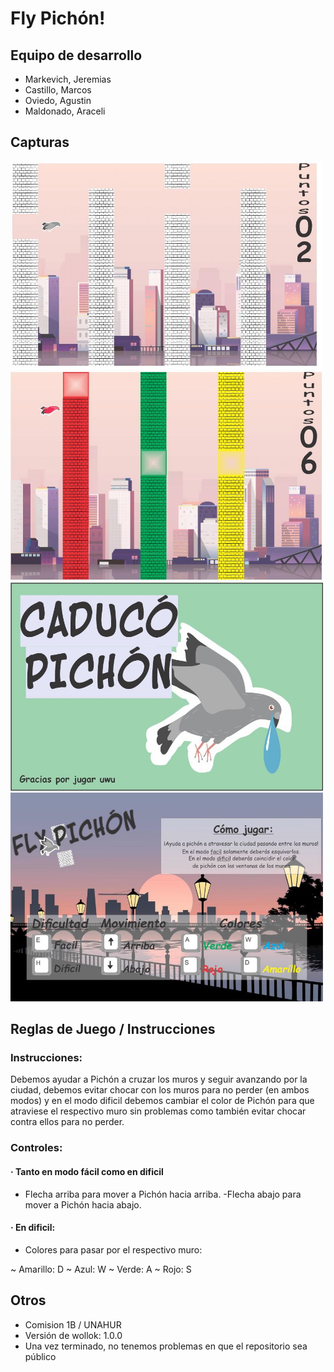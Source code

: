 # Fly Pichón!

## Equipo de desarrollo

- Markevich, Jeremias
- Castillo, Marcos
- Oviedo, Agustin
- Maldonado, Araceli

## Capturas

<img src="capturasJuego/captura-ingame-facil.jpeg" width="500px"/>

<img src="capturasJuego/captura-ingame-dificil.jpeg" width="500px"/>

<img src="capturasJuego/captura-perder.jpeg" width="500px"/>

<img src="capturasJuego/captura-presentacion.jpeg" width="500px"/>

## Reglas de Juego / Instrucciones

### Instrucciones:

Debemos ayudar a Pichón a cruzar los muros y seguir avanzando por la ciudad, debemos evitar chocar con los muros para no perder (en ambos modos) y en el modo dificil debemos cambiar el color de Pichón para que atraviese el respectivo muro sin problemas como también evitar chocar contra ellos para no perder.

### Controles: 

#### · Tanto en modo fácil como en dificil

- Flecha arriba para mover a Pichón hacia arriba.
-Flecha abajo para mover a Pichón hacia abajo.

#### · En dificil:

- Colores para pasar por el respectivo muro:

~ Amarillo: D
~ Azul: W
~ Verde: A
~ Rojo: S


## Otros

- Comision 1B / UNAHUR
- Versión de wollok: 1.0.0
- Una vez terminado, no tenemos problemas en que el repositorio sea público
